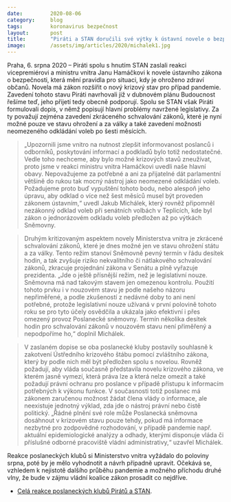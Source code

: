 ```yaml
---
date:         2020-08-06
category:     blog
tags:         koronavirus bezpečnost
layout:       post
title:        "Piráti a STAN doručili své výtky k ústavní novele o bezpečnosti. Vytýkají především neomezené odkládání voleb a zkrácené přijímání zákonů"
image:        /assets/img/articles/2020/michalek1.jpg
---  
```


Praha, 6. srpna 2020 – Piráti spolu s hnutím STAN zaslali reakci vicepremiérovi a ministru vnitra Janu Hamáčkovi k novele ústavního zákona o bezpečnosti, která mění pravidla pro situaci, kdy je ohroženo zdraví občanů. Novela má zákon rozšířit o nový krizový stav pro případ pandemie. Zavedení tohoto stavu Piráti navrhovali již v dubnovém plánu Budoucnost řešíme teď, jeho přijetí tedy obecně podporují. Spolu se STAN však Piráti formulovali dopis, v němž popisují hlavní problémy navržené legislativy. Za ty považují zejména zavedení zkráceného schvalování zákonů, které je nyní možné pouze ve stavu ohrožení a za války a také zavedení možnosti neomezeného odkládání voleb po šesti měsících.

> „Upozornili jsme vnitro na nutnost zlepšit informovanost poslanců i odborníků, poskytování informací a podkladů bylo totiž nedostatečné. Vedle toho nechceme, aby bylo možné krizových stavů zneužívat, proto jsme v reakci ministru vnitra Hamáčkovi uvedli naše hlavní obavy. Nepovažujeme za potřebné a ani za přijatelné dát parlamentní většině do rukou tak mocný nástroj jako neomezené odkládání voleb. Požadujeme proto buď vypuštění tohoto bodu, nebo alespoň jeho úpravu, aby odklad o více než šest měsíců musel být proveden zákonem ústavním,“ uvedl Jakub Michálek, který rovněž připomněl nezákonný odklad voleb při senátních volbách v Teplicích, kde byl zákon o jednorázovém odkladu voleb předložen až po výtkách Sněmovny.

> Druhým kritizovaným aspektem novely Ministerstva vnitra je zkrácené schvalování zákonů, které je dnes možné jen ve stavu ohrožení státu a za války. Tento režim stanoví Sněmovně pevný termín v řádu desítek hodin, a tak zvyšuje riziko nekvalitního či nátlakového schvalování zákonů, zkracuje projednání zákona v Senátu a plně vyřazuje prezidenta. „Jde o ještě přísnější režim, než je legislativní nouze. Sněmovna má nad takovým stavem jen omezenou kontrolu. Použití tohoto prvku i v nouzovém stavu je podle našeho názoru nepřiměřené, a podle zkušeností z nedávné doby to ani není potřebné, protože legislativní nouze užívaná v první polovině tohoto roku se pro tyto účely osvědčila a ukázala jako efektivní i přes omezený provoz Poslanecké sněmovny. Termín několika desítek hodin pro schvalování zákonů v nouzovém stavu není přiměřený a nepodpoříme ho,“ doplnil Michálek.

> V zaslaném dopise se oba poslanecké kluby postavily souhlasně k zakotvení Ústředního krizového štábu pomocí zvláštního zákona, který by podle nich měl být předložen spolu s novelou. Rovněž požadují, aby vláda současně představila novelu krizového zákona, ve kterém jasně vymezí, která práva lze a která nelze omezit a také požadují právní ochranu pro poslance v případě přístupu k informacím potřebných k výkonu funkce. V současnosti totiž poslanec má zákonem zaručenou možnost žádat člena vlády o informace, ale neexistuje jednotný výklad, zda jde o nástroj právní nebo čistě politický. „Řádné plnění své role může Poslanecká sněmovna dosáhnout v krizovém stavu pouze tehdy, pokud má informace nezbytné pro zodpovědné rozhodování, v případě pandemie např. aktuální epidemiologické analýzy a odhady, kterými disponuje vláda či příslušné odborné pracoviště vládní administrativy,“ uzavřel Michálek.

Reakce poslaneckých klubů si Ministerstvo vnitra vyžádalo do poloviny srpna, poté by je mělo vyhodnotit a návrh případně upravit. Očekává se, vzhledem k nejistotě dalšího průběhu pandemie a možného příchodu druhé vlny, že bude v zájmu vládní koalice zákon prosadit co nejdříve.

 
* [Celá reakce poslaneckých klubů Pirátů a STAN](https://pirati.cz/assets/pdf/Pirati-STAN-nz-bezpecnost.pdf).

